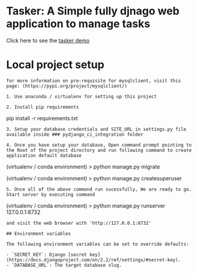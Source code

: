 # Tasker: A Simple fully djnago web application to manage tasks
Click here to see the [tasker demo](https://wiki-task.herokuapp.com/)

# Local project setup
   ```
   for more information on pre-requisite for mysqlclient, visit this page: (https://pypi.org/project/mysqlclient/)

1. Use anaconda / virtualenv for setting up this project

2. Install pip requirements
   ```
   pip install -r requirements.txt
   ```
3. Setup your database credentials and SITE_URL in settings.py file available inside ### pydjango_ci_integration folder

4. Once you have setup your database, Open command prompt pointing to the Root of the project directory and run following command to create application default database
   ```
   (virtualenv / conda environment) > python manage.py migrate
   
   (virtualenv / conda environment) > python manage.py createsuperuser
   ```
5. Once all of the above command run sucessfully, We are ready to go. Start server by executing command
   ```
   (virtualenv / conda environment) > python manage.py runserver 127.0.0.1:8732
   ```
  and visit the web browser with 'http://127.0.0.1:8732'
  
## Environment variables

The following environment variables can be set to override defaults:

- `SECRET_KEY`: Django [secret key](https://docs.djangoproject.com/en/2.2/ref/settings/#secret-key).
- `DATABASE_URL`: The target database slug.
   
